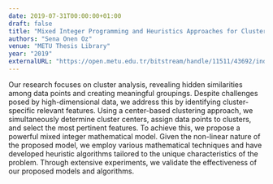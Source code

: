 ```yaml
---
date: 2019-07-31T00:00:00+01:00
draft: false
title: "Mixed Integer Programming and Heuristics Approaches for Clustering with Cluster-Based Feature Selection"
authors: "Sena Onen Oz"
venue: "METU Thesis Library"
year: "2019"
externalURL: "https://open.metu.edu.tr/bitstream/handle/11511/43692/index.pdf"
---
```


Our research focuses on cluster analysis, revealing hidden similarities among data points and creating meaningful groupings. Despite challenges posed by high-dimensional data, we address this by identifying cluster-specific relevant features. Using a center-based clustering approach, we simultaneously determine cluster centers, assign data points to clusters, and select the most pertinent features. To achieve this, we propose a powerful mixed integer mathematical model. Given the non-linear nature of the proposed model, we employ various mathematical techniques and have developed heuristic algorithms tailored to the unique characteristics of the problem. Through extensive experiments, we validate the effectiveness of our proposed models and algorithms.
